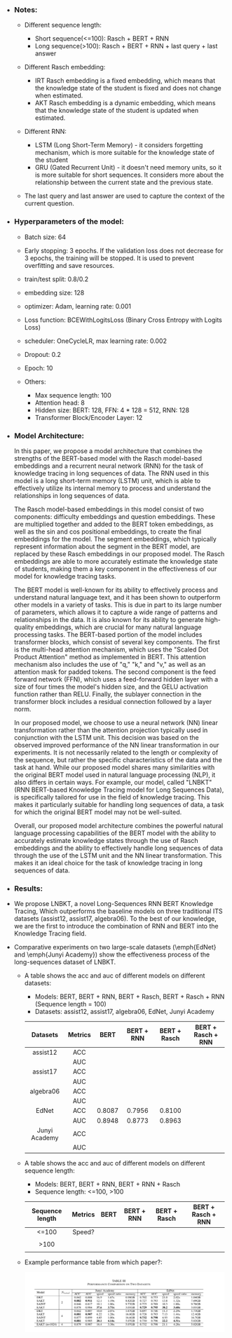 - ### Notes:


  - Different sequence length:

    - Short sequence(<=100): Rasch + BERT + RNN
    - Long sequence(>100): Rasch + BERT + RNN + last query + last answer
  - Different Rasch embedding:

    - IRT Rasch embedding is a fixed embedding, which means that the knowledge state of the student is fixed and does not change when estimated.
    - AKT Rasch embedding is a dynamic embedding, which means that the knowledge state of the student is updated when estimated.
  - Different RNN:

    - LSTM (Long Short-Term Memory) - it considers forgetting mechanism, which is more suitable for the knowledge state of the student
    - GRU (Gated Recurrent Unit) - it doesn't need memory units, so it is more suitable for short sequences. It considers more about the relationship between the current state and the previous state.
  - The last query and last answer are used to capture the context of the current question.
- ### Hyperparameters of the model:


  - Batch size: 64
  - Early stopping: 3 epochs. If the validation loss does not decrease for 3 epochs, the training will be stopped. It is used to prevent overfitting and save resources.
  - train/test split: 0.8/0.2
  - embedding size: 128
  - optimizer: Adam, learning rate: 0.001
  - Loss function: BCEWithLogitsLoss (Binary Cross Entropy with Logits Loss)
  - scheduler: OneCycleLR, max learning rate: 0.002
  - Dropout: 0.2
  - Epoch: 10
  - Others:

    - Max sequence length: 100
    - Attention head: 8
    - Hidden size: BERT: 128, FFN: 4 * 128 = 512, RNN: 128
    - Transformer Block/Encoder Layer: 12
- ### Model Architecture:

  In this paper, we propose a model architecture that combines the strengths of the BERT-based model with the Rasch model-based embeddings and a recurrent neural network (RNN) for the task of knowledge tracing in long sequences of data. The RNN used in this model is a long short-term memory (LSTM) unit, which is able to effectively utilize its internal memory to process and understand the relationships in long sequences of data.

  The Rasch model-based embeddings in this model consist of two components: difficulty embeddings and question embeddings. These are multiplied together and added to the BERT token embeddings, as well as the sin and cos positional embeddings, to create the final embeddings for the model. The segment embeddings, which typically represent information about the segment in the BERT model, are replaced by these Rasch embeddings in our proposed model. The Rasch embeddings are able to more accurately estimate the knowledge state of students, making them a key component in the effectiveness of our model for knowledge tracing tasks.

  The BERT model is well-known for its ability to effectively process and understand natural language text, and it has been shown to outperform other models in a variety of tasks. This is due in part to its large number of parameters, which allows it to capture a wide range of patterns and relationships in the data. It is also known for its ability to generate high-quality embeddings, which are crucial for many natural language processing tasks. The BERT-based portion of the model includes transformer blocks, which consist of several key components. The first is the multi-head attention mechanism, which uses the "Scaled Dot Product Attention" method as implemented in BERT. This attention mechanism also includes the use of "q," "k," and "v," as well as an attention mask for padded tokens. The second component is the feed forward network (FFN), which uses a feed-forward hidden layer with a size of four times the model's hidden size, and the GELU activation function rather than RELU. Finally, the sublayer connection in the transformer block includes a residual connection followed by a layer norm.

  In our proposed model, we choose to use a neural network (NN) linear transformation rather than the attention projection typically used in conjunction with the LSTM unit. This decision was based on the observed improved performance of the NN linear transformation in our experiments. It is not necessarily related to the length or complexity of the sequence, but rather the specific characteristics of the data and the task at hand. While our proposed model shares many similarities with the original BERT model used in natural language processing (NLP), it also differs in certain ways. For example, our model, called "LNBKT" (RNN BERT-based Knowledge Tracing model for Long Sequences Data), is specifically tailored for use in the field of knowledge tracing. This makes it particularly suitable for handling long sequences of data, a task for which the original BERT model may not be well-suited.

  Overall, our proposed model architecture combines the powerful natural language processing capabilities of the BERT model with the ability to accurately estimate knowledge states through the use of Rasch embeddings and the ability to effectively handle long sequences of data through the use of the LSTM unit and the NN linear transformation. This makes it an ideal choice for the task of knowledge tracing in long sequences of data.
- ### Results:
- We propose LNBKT, a novel Long-Sequences RNN BERT Knowledge Tracing, Which outperforms the baseline models on three traditional ITS datasets (assist12, assist17, algebra06). To the best of our knowledge, we are the first to introduce the combination of RNN and BERT into the Knowledge Tracing field.
- Comparative experiments on two large-scale datasets (\emph{EdNet} and \emph{Junyi Academy}) show the effectiveness process of the long-sequences dataset of LNBKT.

  - A table shows the acc and auc of different models on different datasets:

    - Models: BERT, BERT + RNN, BERT + Rasch, BERT + Rasch + RNN (Sequence length = 100)
    - Datasets: assist12, assist17, algebra06, EdNet, Junyi Academy

    <!-- Table (including acc and auc)-->


    |   Datasets   | Metrics |  BERT  | BERT + RNN | BERT + Rasch | BERT + Rasch + RNN |
    | :-------------: | :-------: | :------: | :----------: | :------------: | :------------------: |
    |   assist12   |   ACC   |       |           |             |                   |
    |               |   AUC   |       |           |             |                   |
    |   assist17   |   ACC   |       |           |             |                   |
    |               |   AUC   |       |           |             |                   |
    |   algebra06   |   ACC   |       |           |             |                   |
    |               |   AUC   |       |           |             |                   |
    |     EdNet     |   ACC   | 0.8087 |   0.7956   |    0.8100    |                   |
    |               |   AUC   | 0.8948 |   0.8773   |    0.8963    |                   |
    | Junyi Academy |   ACC   |       |           |             |                   |
    |               |   AUC   |       |           |             |                   |
  - A table shows the acc and auc of different models on different sequence length:

    - Models: BERT, BERT + RNN, BERT + RNN + Rasch
    - Sequence length: <=100, >100

    <!-- Table -->


    | Sequence length | Metrics | BERT | BERT + RNN | BERT + Rasch | BERT + Rasch + RNN |
    | :---------------: | :-------: | :----: | :----------: | :------------: | :------------------: |
    |      <=100      | Speed? |     |           |             |                   |
    |                 |         |     |           |             |                   |
    |      >100      |         |     |           |             |                   |
    |                 |         |     |           |             |                   |

  - Example performance table from which paper?:

    <!-- Table -->
    ![Example performance table](../src/img/example_performance_table.jpeg)